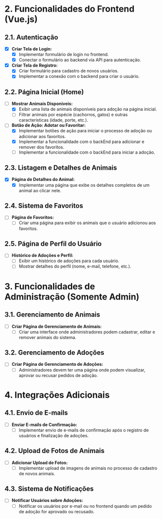 # 2. Funcionalidades do Frontend (Vue.js)

## 2.1. Autenticação

- [x] **Criar Tela de Login:**
    - [x] Implementar formulário de login no frontend.
    - [x] Conectar o formulário ao backend via API para autenticação.

- [x] **Criar Tela de Registro:**
    - [x] Criar formulário para cadastro de novos usuários.
    - [x] Implementar a conexão com o backend para criar o usuário.

## 2.2. Página Inicial (Home)

- [ ] **Mostrar Animais Disponíveis:**
    - [x] Exibir uma lista de animais disponíveis para adoção na página inicial.
    - [ ] Filtrar animais por espécie (cachorros, gatos) e outras características (idade, porte, etc.).

- [ ] **Botão de Ação: Adotar ou Favoritar:**
    - [x] Implementar botões de ação para iniciar o processo de adoção ou adicionar aos favoritos.
    - [x] Implementar a funcionalidade com o backEnd para adicionar e remover dos favoritos.
    - [ ] Implementar a funcionalidade com o backEnd para iniciar a adoção.
## 2.3. Listagem e Detalhes de Animais

- [x] **Página de Detalhes do Animal:**
    - [x] Implementar uma página que exibe os detalhes completos de um animal ao clicar nele.

## 2.4. Sistema de Favoritos

- [ ] **Página de Favoritos:**
    - [ ] Criar uma página para exibir os animais que o usuário adicionou aos favoritos.

## 2.5. Página de Perfil do Usuário

- [ ] **Histórico de Adoções e Perfil:**
    - [ ] Exibir um histórico de adoções para cada usuário.
    - [ ] Mostrar detalhes do perfil (nome, e-mail, telefone, etc.).

# 3. Funcionalidades de Administração (Somente Admin)

## 3.1. Gerenciamento de Animais

- [ ] **Criar Página de Gerenciamento de Animais:**
    - [ ] Criar uma interface onde administradores podem cadastrar, editar e remover animais do sistema.

## 3.2. Gerenciamento de Adoções

- [ ] **Criar Página de Gerenciamento de Adoções:**
    - [ ] Administradores devem ter uma página onde podem visualizar, aprovar ou recusar pedidos de adoção.

# 4. Integrações Adicionais

## 4.1. Envio de E-mails

- [ ] **Enviar E-mails de Confirmação:**
    - [ ] Implementar envio de e-mails de confirmação após o registro de usuários e finalização de adoções.

## 4.2. Upload de Fotos de Animais

- [ ] **Adicionar Upload de Fotos:**
    - [ ] Implementar upload de imagens de animais no processo de cadastro de novos animais.

## 4.3. Sistema de Notificações

- [ ] **Notificar Usuários sobre Adoções:**
    - [ ] Notificar os usuários por e-mail ou no frontend quando um pedido de adoção for aprovado ou recusado.
